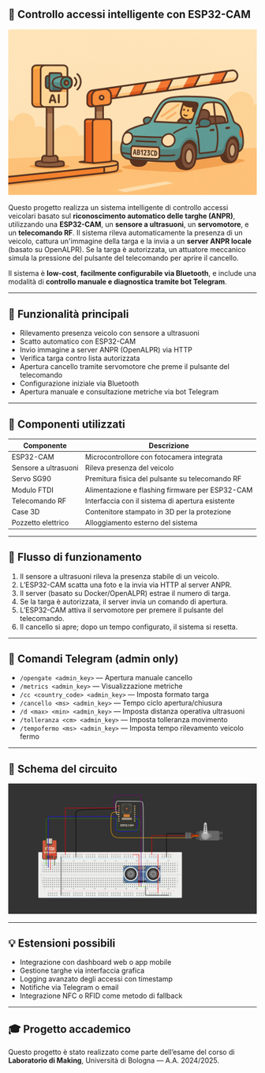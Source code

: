 ## 🚗 Controllo accessi intelligente con ESP32-CAM
![Splash](./splash.png)

Questo progetto realizza un sistema intelligente di controllo accessi veicolari basato sul **riconoscimento automatico delle targhe (ANPR)**, utilizzando una **ESP32-CAM**, un **sensore a ultrasuoni**, un **servomotore**, e un **telecomando RF**. Il sistema rileva automaticamente la presenza di un veicolo, cattura un'immagine della targa e la invia a un **server ANPR locale** (basato su OpenALPR). Se la targa è autorizzata, un attuatore meccanico simula la pressione del pulsante del telecomando per aprire il cancello.

Il sistema è **low-cost**, **facilmente configurabile via Bluetooth**, e include una modalità di **controllo manuale e diagnostica tramite bot Telegram**.

---

## 🔧 Funzionalità principali

- Rilevamento presenza veicolo con sensore a ultrasuoni
- Scatto automatico con ESP32-CAM
- Invio immagine a server ANPR (OpenALPR) via HTTP
- Verifica targa contro lista autorizzata
- Apertura cancello tramite servomotore che preme il pulsante del telecomando
- Configurazione iniziale via Bluetooth
- Apertura manuale e consultazione metriche via bot Telegram

---

## 🧰 Componenti utilizzati

| Componente            | Descrizione                                         |
|-----------------------|-----------------------------------------------------|
| ESP32-CAM             | Microcontrollore con fotocamera integrata          |
| Sensore a ultrasuoni  | Rileva presenza del veicolo                        |
| Servo SG90            | Premitura fisica del pulsante su telecomando RF   |
| Modulo FTDI           | Alimentazione e flashing firmware per ESP32-CAM   |
| Telecomando RF        | Interfaccia con il sistema di apertura esistente   |
| Case 3D               | Contenitore stampato in 3D per la protezione       |
| Pozzetto elettrico    | Alloggiamento esterno del sistema                  |

---

## 📸 Flusso di funzionamento

1. Il sensore a ultrasuoni rileva la presenza stabile di un veicolo.
2. L’ESP32-CAM scatta una foto e la invia via HTTP al server ANPR.
3. Il server (basato su Docker/OpenALPR) estrae il numero di targa.
4. Se la targa è autorizzata, il server invia un comando di apertura.
5. L’ESP32-CAM attiva il servomotore per premere il pulsante del telecomando.
6. Il cancello si apre; dopo un tempo configurato, il sistema si resetta.

---

## 📲 Comandi Telegram (admin only)

- `/opengate <admin_key>` — Apertura manuale cancello
- `/metrics <admin_key>` — Visualizzazione metriche
- `/cc <country_code> <admin_key>` — Imposta formato targa
- `/cancello <ms> <admin_key>` — Tempo ciclo apertura/chiusura
- `/d <max> <min> <admin_key>` — Imposta distanza operativa ultrasuoni
- `/tolleranza <cm> <admin_key>` — Imposta tolleranza movimento
- `/tempofermo <ms> <admin_key>` — Imposta tempo rilevamento veicolo fermo

---

## 🔌 Schema del circuito

![Schema del circuito](./schema_circuito.png)

---

## 💡 Estensioni possibili

- Integrazione con dashboard web o app mobile
- Gestione targhe via interfaccia grafica
- Logging avanzato degli accessi con timestamp
- Notifiche via Telegram o email
- Integrazione NFC o RFID come metodo di fallback

---

## 🎓 Progetto accademico

Questo progetto è stato realizzato come parte dell’esame del corso di **Laboratorio di Making**, Università di Bologna — A.A. 2024/2025.
